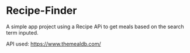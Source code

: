 # Recipe-Finder
A simple app project using a Recipe APi to get meals based on the search term inputed. 

API used: https://www.themealdb.com/
